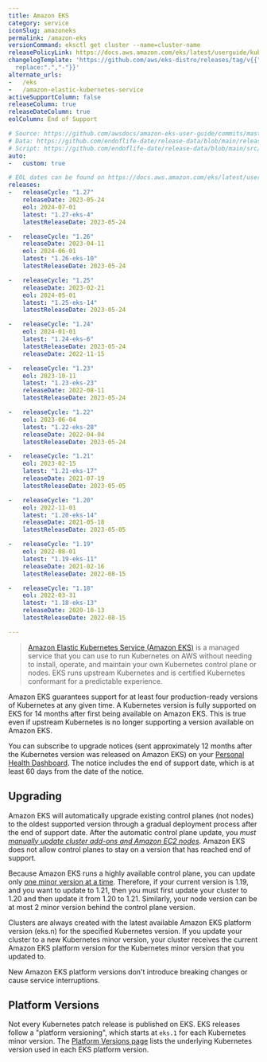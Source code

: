 ```yaml
---
title: Amazon EKS
category: service
iconSlug: amazoneks
permalink: /amazon-eks
versionCommand: eksctl get cluster --name=cluster-name
releasePolicyLink: https://docs.aws.amazon.com/eks/latest/userguide/kubernetes-versions.html
changelogTemplate: 'https://github.com/aws/eks-distro/releases/tag/v{{"__LATEST__"|
  replace:".","-"}}'
alternate_urls:
-   /eks
-   /amazon-elastic-kubernetes-service
activeSupportColumn: false
releaseColumn: true
releaseDateColumn: true
eolColumn: End of Support

# Source: https://github.com/awsdocs/amazon-eks-user-guide/commits/master/doc_source/platform-versions.md as source
# Data: https://github.com/endoflife-date/release-data/blob/main/releases/eks.json
# Script: https://github.com/endoflife-date/release-data/blob/main/src/eks.py
auto:
-   custom: true

# EOL dates can be found on https://docs.aws.amazon.com/eks/latest/userguide/kubernetes-versions.html#kubernetes-release-calendar
releases:
-   releaseCycle: "1.27"
    releaseDate: 2023-05-24
    eol: 2024-07-01
    latest: "1.27-eks-4"
    latestReleaseDate: 2023-05-24

-   releaseCycle: "1.26"
    releaseDate: 2023-04-11
    eol: 2024-06-01
    latest: "1.26-eks-10"
    latestReleaseDate: 2023-05-24

-   releaseCycle: "1.25"
    releaseDate: 2023-02-21
    eol: 2024-05-01
    latest: "1.25-eks-14"
    latestReleaseDate: 2023-05-24

-   releaseCycle: "1.24"
    eol: 2024-01-01
    latest: "1.24-eks-6"
    latestReleaseDate: 2023-05-24
    releaseDate: 2022-11-15

-   releaseCycle: "1.23"
    eol: 2023-10-11
    latest: "1.23-eks-23"
    releaseDate: 2022-08-11
    latestReleaseDate: 2023-05-24

-   releaseCycle: "1.22"
    eol: 2023-06-04
    latest: "1.22-eks-28"
    releaseDate: 2022-04-04
    latestReleaseDate: 2023-05-24

-   releaseCycle: "1.21"
    eol: 2023-02-15
    latest: "1.21-eks-17"
    releaseDate: 2021-07-19
    latestReleaseDate: 2023-05-05

-   releaseCycle: "1.20"
    eol: 2022-11-01
    latest: "1.20-eks-14"
    releaseDate: 2021-05-18
    latestReleaseDate: 2023-05-05

-   releaseCycle: "1.19"
    eol: 2022-08-01
    latest: "1.19-eks-11"
    releaseDate: 2021-02-16
    latestReleaseDate: 2022-08-15

-   releaseCycle: "1.18"
    eol: 2022-03-31
    latest: "1.18-eks-13"
    releaseDate: 2020-10-13
    latestReleaseDate: 2022-08-15

---
```


> [Amazon Elastic Kubernetes Service (Amazon EKS)](https://aws.amazon.com/eks/) is a managed service
> that you can use to run Kubernetes on AWS without needing to install, operate, and maintain your
> own Kubernetes control plane or nodes. EKS runs upstream Kubernetes and is certified Kubernetes
> conformant for a predictable experience.

Amazon EKS guarantees support for at least four production-ready versions of Kubernetes at any given
time. A Kubernetes version is fully supported on EKS for 14 months after first being available on
Amazon EKS. This is true even if upstream Kubernetes is no longer supporting a version available on
Amazon EKS.

You can subscribe to upgrade notices (sent approximately 12 months after the Kubernetes version was
released on Amazon EKS) on your [Personal Health Dashboard](https://aws.amazon.com/premiumsupport/technology/personal-health-dashboard/).
The notice includes the end of support date, which is at least 60 days from the date of the notice.

## Upgrading

Amazon EKS will automatically upgrade existing control planes (not nodes) to the oldest supported
version through a gradual deployment process after the end of support date. After the automatic
control plane update, you _must [manually update cluster add-ons and Amazon EC2 nodes](https://docs.aws.amazon.com/eks/latest/userguide/update-cluster.html#update-existing-cluster)_.
Amazon EKS does not allow control planes to stay on a version that has reached end of support.

Because Amazon EKS runs a highly available control plane, you can update only
[one minor version at a time](https://kubernetes.io/releases/version-skew-policy/#kube-apiserver).
Therefore, if your current version is 1.19, and you want to update to 1.21, then you must first
update your cluster to 1.20 and then update it from 1.20 to 1.21.
Similarly, your node version can be at most 2 minor version behind the control plane version.

Clusters are always created with the latest available Amazon EKS platform version (eks.n) for the
specified Kubernetes version. If you update your cluster to a new Kubernetes minor version, your
cluster receives the current Amazon EKS platform version for the Kubernetes minor version that you
updated to.

New Amazon EKS platform versions don't introduce breaking changes or cause service interruptions.

## Platform Versions

Not every Kubernetes patch release is published on EKS. EKS releases follow a "platform versioning",
which starts at `eks.1` for each Kubernetes minor version. The
[Platform Versions page](https://docs.aws.amazon.com/eks/latest/userguide/platform-versions.html)
lists the underlying Kubernetes version used in each EKS platform version.
